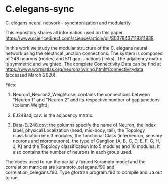 # C.elegans-sync
C. elegans neural network - synchronization and modularity

This repository shares all information used on this paper https://www.sciencedirect.com/science/article/pii/S0378437119311938.

In this work we study the modular structure of the C. elegans neural network using the electrical junction connections. The system is composed of 248 neurons (nodes) and 511 gap junctions (links). The adjacency matrix is symmetric and weighted. The complete Connectivity Data can be find at https://www.wormatlas.org/neuronalwiring.html#Connectivitydata (accessed March 2020).

Files:

1) Neuron1_Neuron2_Weight.csv: contains the connections between "Neuron 1" and "Neuron 2" and its respective number of gap junctions (column Weight). 

2) EJ248adj.csv: is the adjacency matrix.

3) Data-EJ248.csv: the columns specify the name of Neuron, the Index label, physical Localization	(head, mid-body, tail), the Topology classification into 3 modules, the functional Class	(interneuron, sensory neurons and moroneurons), the type of Ganglion (A, B, C, D, E, F, G, H, J, K) and the Topology classification into 5 modules and 10 modules. It also contains the number of neurons in each group used.

The codes used to run the partially forced Kuramoto model and the correlation matrices are kuramoto_celegans.f90 and correlation_celegans.f90. Type gfortran program.f90 to compile and ./a.out to run.
